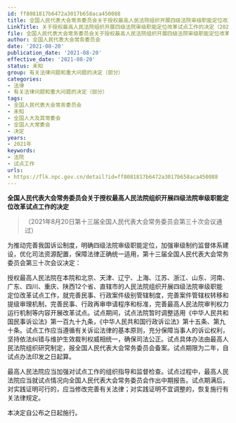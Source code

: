 ```yaml
---
id: ff8081817b6472a3017b658aca450088
title: 全国人民代表大会常务委员会关于授权最高人民法院组织开展四级法院审级职能定位改革试点工作的决定
LinkTitle: 关于授权最高人民法院组织开展四级法院审级职能定位改革试点工作的决定（2021）
file: 全国人民代表大会常务委员会关于授权最高人民法院组织开展四级法院审级职能定位改革试点工作的决定_20210820_ff8081817b6472a3017b658aca450088.docx
author: 全国人民代表大会常务委员会
date: '2021-08-20'
publication_date: '2021-08-20'
effective_date: '2021-08-20'
status: 未知
group: 有关法律问题和重大问题的决定（部分）
categories:
- 法律
- 有关法律问题和重大问题的决定（部分）
tags:
- 全国人民代表大会常务委员会
- 未知
- 全国人大及其常委会
- 全国人大常委会
- 决定
years:
- 2021年
keywords:
- 法院
- 试点工作
urls:
- https://flk.npc.gov.cn/detail?id=ff8081817b6472a3017b658aca450088
---
```


**全国人民代表大会常务委员会关于授权最高人民法院组织开展四级法院审级职能定位改革试点工作的决定**

> （2021年8月20日第十三届全国人民代表大会常务委员会第三十次会议通过）

为推动完善我国诉讼制度，明确四级法院审级职能定位，加强审级制约监督体系建设，优化司法资源配置，保障法律正确统一适用，第十三届全国人民代表大会常务委员会第三十次会议决定：

授权最高人民法院在本院和北京、天津、辽宁、上海、江苏、浙江、山东、河南、广东、四川、重庆、陕西12个省、直辖市的人民法院组织开展四级法院审级职能定位改革试点工作，就完善民事、行政案件级别管辖制度，完善案件管辖权转移和提级审理机制，完善民事、行政再审申请程序和标准，完善最高人民法院审判权力运行机制等内容开展改革试点。试点期间，试点法院暂时调整适用《中华人民共和国民事诉讼法》第一百九十九条，《中华人民共和国行政诉讼法》第十五条、第九十条。试点工作应当遵循有关诉讼法律的基本原则，充分保障当事人的诉讼权利，坚持依法纠错与维护生效裁判权威相统一，确保司法公正。试点具体办法由最高人民法院组织研究制定，报全国人民代表大会常务委员会备案。试点期限为二年，自试点办法印发之日起算。

最高人民法院应当加强对试点工作的组织指导和监督检查。试点过程中，最高人民法院应当就试点情况向全国人民代表大会常务委员会作出中期报告。试点期满后，对实践证明可行的，应当修改完善有关法律；对实践证明不宜调整的，恢复施行有关法律规定。

本决定自公布之日起施行。
